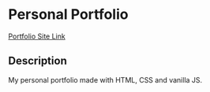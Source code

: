 # Personal Portfolio

[Portfolio Site Link](https://piotrgorski.com)

## Description

My personal portfolio made with HTML, CSS and vanilla JS.

